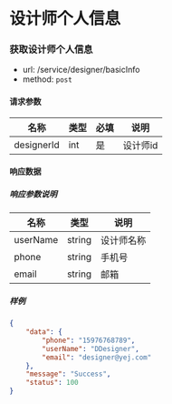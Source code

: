 设计师个人信息
=======

### 获取设计师个人信息

- url: /service/designer/basicInfo
- method: `post`

#### 请求参数

| 名称       	| 类型 	| 必填 	| 说明     	|
|------------	|------	|------	|----------	|
| designerId 	| int  	| 是   	| 设计师id 	|

#### 响应数据

##### 响应参数说明

|   名称   |  类型  |    说明    |
|----------|--------|------------|
| userName | string | 设计师名称 |
| phone    | string | 手机号     |
| email    | string | 邮箱       |

##### 样例

```json
{
    "data": {
        "phone": "15976768789",
        "userName": "DDesigner",
        "email": "designer@yej.com"
    },
    "message": "Success",
    "status": 100
}
```